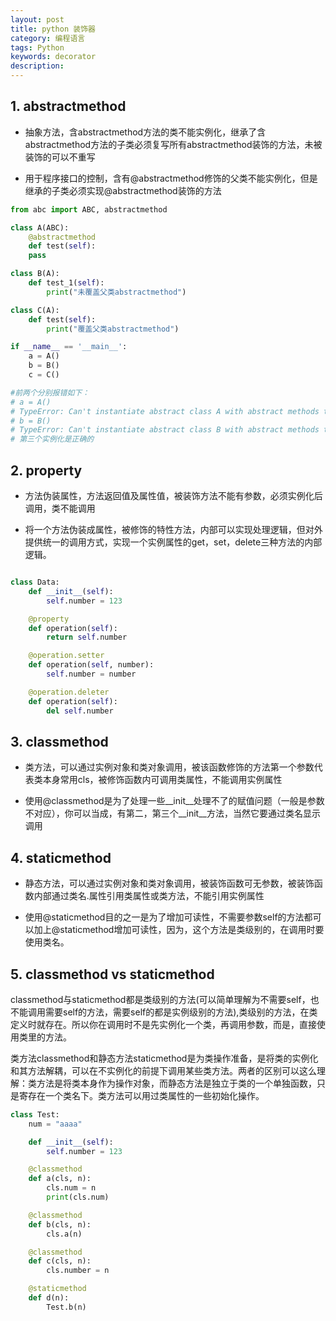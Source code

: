 ```yaml
---
layout: post
title: python 装饰器
category: 编程语言
tags: Python
keywords: decorator
description:
---
```


## 1. abstractmethod

- 抽象方法，含abstractmethod方法的类不能实例化，继承了含abstractmethod方法的子类必须复写所有abstractmethod装饰的方法，未被装饰的可以不重写

- 用于程序接口的控制，含有@abstractmethod修饰的父类不能实例化，但是继承的子类必须实现@abstractmethod装饰的方法

```python
from abc import ABC, abstractmethod

class A(ABC):
    @abstractmethod
    def test(self):
    pass

class B(A):
    def test_1(self):
        print("未覆盖父类abstractmethod")

class C(A):
    def test(self):
        print("覆盖父类abstractmethod")

if __name__ == '__main__':
    a = A()
    b = B()
    c = C()

#前两个分别报错如下：
# a = A()
# TypeError: Can't instantiate abstract class A with abstract methods test
# b = B()
# TypeError: Can't instantiate abstract class B with abstract methods test
# 第三个实例化是正确的
```

## 2. property

- 方法伪装属性，方法返回值及属性值，被装饰方法不能有参数，必须实例化后调用，类不能调用

- 将一个方法伪装成属性，被修饰的特性方法，内部可以实现处理逻辑，但对外提供统一的调用方式，实现一个实例属性的get，set，delete三种方法的内部逻辑。

```python

class Data:
    def __init__(self):
        self.number = 123

    @property
    def operation(self):
        return self.number

    @operation.setter
    def operation(self, number):
        self.number = number

    @operation.deleter
    def operation(self):
        del self.number
```

## 3. classmethod

- 类方法，可以通过实例对象和类对象调用，被该函数修饰的方法第一个参数代表类本身常用cls，被修饰函数内可调用类属性，不能调用实例属性

- 使用@classmethod是为了处理一些__init__处理不了的赋值问题（一般是参数不对应），你可以当成，有第二，第三个__init__方法，当然它要通过类名显示调用

## 4. staticmethod

- 静态方法，可以通过实例对象和类对象调用，被装饰函数可无参数，被装饰函数内部通过类名.属性引用类属性或类方法，不能引用实例属性

- 使用@staticmethod目的之一是为了增加可读性，不需要参数self的方法都可以加上@staticmethod增加可读性，因为，这个方法是类级别的，在调用时要使用类名。

## 5. classmethod vs staticmethod

classmethod与staticmethod都是类级别的方法(可以简单理解为不需要self，也不能调用需要self的方法，需要self的都是实例级别的方法),类级别的方法，在类定义时就存在。所以你在调用时不是先实例化一个类，再调用参数，而是，直接使用类里的方法。

类方法classmethod和静态方法staticmethod是为类操作准备，是将类的实例化和其方法解耦，可以在不实例化的前提下调用某些类方法。两者的区别可以这么理解：类方法是将类本身作为操作对象，而静态方法是独立于类的一个单独函数，只是寄存在一个类名下。类方法可以用过类属性的一些初始化操作。

```python
class Test:
    num = "aaaa"

    def __init__(self):
        self.number = 123

    @classmethod
    def a(cls, n):
        cls.num = n
        print(cls.num)

    @classmethod
    def b(cls, n):
        cls.a(n)

    @classmethod
    def c(cls, n):
        cls.number = n

    @staticmethod
    def d(n):
        Test.b(n)
```